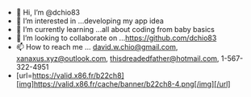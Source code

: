 - 👋 Hi, I’m @dchio83
- 👀 I’m interested in ...developing my app idea
- 🌱 I’m currently learning ...all about coding from baby basics
- 💞️ I’m looking to collaborate on ...https://github.com/dchio83
- 📫 How to reach me ... david.w.chio@gmail.com, xanaxus.xyz@outlook.com, thisdreadedfather@hotmail.com, 1-567-322-4951
- [url=https://valid.x86.fr/b22ch8][img]https://valid.x86.fr/cache/banner/b22ch8-4.png[/img][/url]

<!---
dchio83/dchio83 is a ✨ special ✨ repository because its `README.md` (this file) appears on your GitHub profile.
You can click the Preview link to take a look at your changes.
--->
